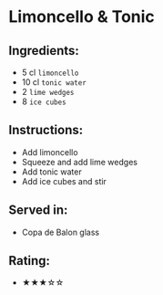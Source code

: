 # Limoncello & Tonic

## Ingredients:
- 5 cl `limoncello`
- 10 cl `tonic water`
- 2 `lime wedges`
- 8 `ice cubes`

## Instructions:
- Add limoncello
- Squeeze and add lime wedges
- Add tonic water
- Add ice cubes and stir

## Served in:
- Copa de Balon glass

## Rating:
- ★★★☆☆